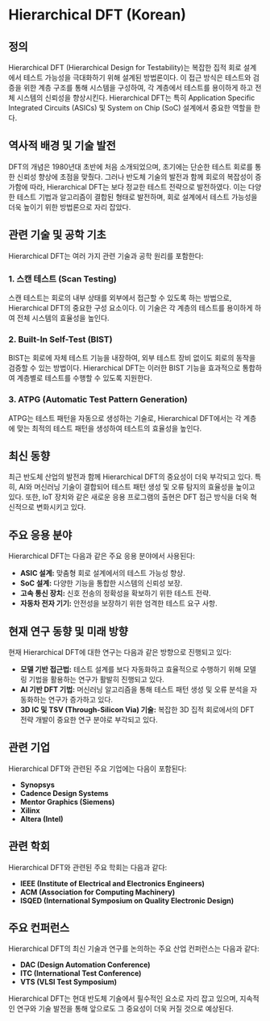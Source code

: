 # Hierarchical DFT (Korean)

## 정의
Hierarchical DFT (Hierarchical Design for Testability)는 복잡한 집적 회로 설계에서 테스트 가능성을 극대화하기 위해 설계된 방법론이다. 이 접근 방식은 테스트와 검증을 위한 계층 구조를 통해 시스템을 구성하여, 각 계층에서 테스트를 용이하게 하고 전체 시스템의 신뢰성을 향상시킨다. Hierarchical DFT는 특히 Application Specific Integrated Circuits (ASICs) 및 System on Chip (SoC) 설계에서 중요한 역할을 한다.

## 역사적 배경 및 기술 발전
DFT의 개념은 1980년대 초반에 처음 소개되었으며, 초기에는 단순한 테스트 회로를 통한 신뢰성 향상에 초점을 맞췄다. 그러나 반도체 기술의 발전과 함께 회로의 복잡성이 증가함에 따라, Hierarchical DFT는 보다 정교한 테스트 전략으로 발전하였다. 이는 다양한 테스트 기법과 알고리즘이 결합된 형태로 발전하며, 회로 설계에서 테스트 가능성을 더욱 높이기 위한 방법론으로 자리 잡았다.

## 관련 기술 및 공학 기초
Hierarchical DFT는 여러 가지 관련 기술과 공학 원리를 포함한다:

### 1. 스캔 테스트 (Scan Testing)
스캔 테스트는 회로의 내부 상태를 외부에서 접근할 수 있도록 하는 방법으로, Hierarchical DFT의 중요한 구성 요소이다. 이 기술은 각 계층의 테스트를 용이하게 하여 전체 시스템의 효율성을 높인다.

### 2. Built-In Self-Test (BIST)
BIST는 회로에 자체 테스트 기능을 내장하여, 외부 테스트 장비 없이도 회로의 동작을 검증할 수 있는 방법이다. Hierarchical DFT는 이러한 BIST 기능을 효과적으로 통합하여 계층별로 테스트를 수행할 수 있도록 지원한다.

### 3. ATPG (Automatic Test Pattern Generation)
ATPG는 테스트 패턴을 자동으로 생성하는 기술로, Hierarchical DFT에서는 각 계층에 맞는 최적의 테스트 패턴을 생성하여 테스트의 효율성을 높인다.

## 최신 동향
최근 반도체 산업의 발전과 함께 Hierarchical DFT의 중요성이 더욱 부각되고 있다. 특히, AI와 머신러닝 기술이 결합되어 테스트 패턴 생성 및 오류 탐지의 효율성을 높이고 있다. 또한, IoT 장치와 같은 새로운 응용 프로그램의 출현은 DFT 접근 방식을 더욱 혁신적으로 변화시키고 있다.

## 주요 응용 분야
Hierarchical DFT는 다음과 같은 주요 응용 분야에서 사용된다:

- **ASIC 설계:** 맞춤형 회로 설계에서의 테스트 가능성 향상.
- **SoC 설계:** 다양한 기능을 통합한 시스템의 신뢰성 보장.
- **고속 통신 장치:** 신호 전송의 정확성을 확보하기 위한 테스트 전략.
- **자동차 전자 기기:** 안전성을 보장하기 위한 엄격한 테스트 요구 사항.

## 현재 연구 동향 및 미래 방향
현재 Hierarchical DFT에 대한 연구는 다음과 같은 방향으로 진행되고 있다:

- **모델 기반 접근법:** 테스트 설계를 보다 자동화하고 효율적으로 수행하기 위해 모델링 기법을 활용하는 연구가 활발히 진행되고 있다.
- **AI 기반 DFT 기법:** 머신러닝 알고리즘을 통해 테스트 패턴 생성 및 오류 분석을 자동화하는 연구가 증가하고 있다.
- **3D IC 및 TSV (Through-Silicon Via) 기술:** 복잡한 3D 집적 회로에서의 DFT 전략 개발이 중요한 연구 분야로 부각되고 있다.

## 관련 기업
Hierarchical DFT와 관련된 주요 기업에는 다음이 포함된다:

- **Synopsys**
- **Cadence Design Systems**
- **Mentor Graphics (Siemens)**
- **Xilinx**
- **Altera (Intel)**

## 관련 학회
Hierarchical DFT와 관련된 주요 학회는 다음과 같다:

- **IEEE (Institute of Electrical and Electronics Engineers)**
- **ACM (Association for Computing Machinery)**
- **ISQED (International Symposium on Quality Electronic Design)**

## 주요 컨퍼런스
Hierarchical DFT의 최신 기술과 연구를 논의하는 주요 산업 컨퍼런스는 다음과 같다:

- **DAC (Design Automation Conference)**
- **ITC (International Test Conference)**
- **VTS (VLSI Test Symposium)**

Hierarchical DFT는 현대 반도체 기술에서 필수적인 요소로 자리 잡고 있으며, 지속적인 연구와 기술 발전을 통해 앞으로도 그 중요성이 더욱 커질 것으로 예상된다.